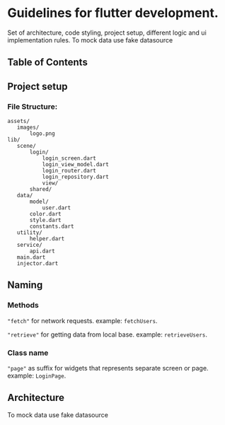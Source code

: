 # Guidelines for flutter development.

Set of architecture, code styling, project setup, different logic and ui implementation rules.
To mock data use fake datasource

## Table of Contents

## Project setup
 ### File Structure:
 ```
assets/
	images/
		logo.png
lib/
	scene/
		login/
			login_screen.dart
			login_view_model.dart
			login_router.dart
			login_repository.dart		
			view/
		shared/
	data/
		model/
			user.dart
		color.dart
		style.dart
		constants.dart
	utility/
		helper.dart
	service/
		api.dart
	main.dart
	injector.dart
```

## Naming
### Methods
`"fetch"` for network requests. example: `fetchUsers`.

`"retrieve"` for getting data from local base. example: `retrieveUsers`.
### Class name
`"page"` as suffix for widgets that represents separate screen or page. example: `LoginPage`.
## Architecture
To mock data use fake datasource

